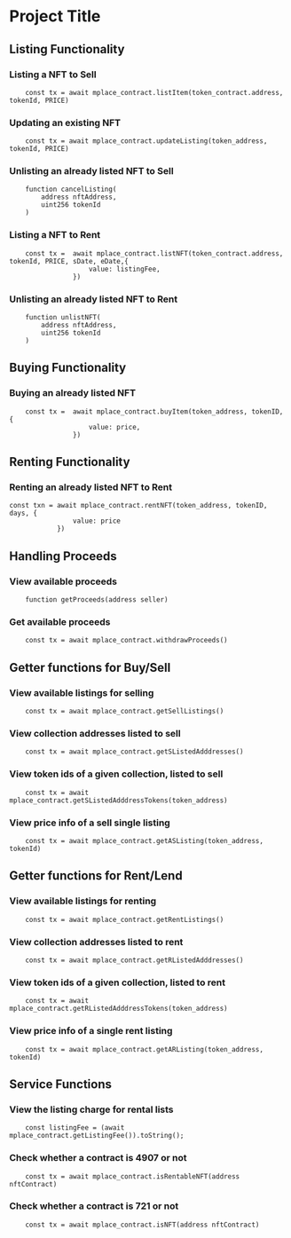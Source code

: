 # Project Title


## Listing Functionality

### Listing a NFT to Sell

```
    const tx = await mplace_contract.listItem(token_contract.address, tokenId, PRICE)
```

### Updating an existing NFT

```
    const tx = await mplace_contract.updateListing(token_address, tokenId, PRICE)
```

### Unlisting an already listed NFT to Sell

```
    function cancelListing(       
        address nftAddress, 
        uint256 tokenId
    )
```

### Listing a NFT to Rent

```
    const tx =  await mplace_contract.listNFT(token_contract.address, tokenId, PRICE, sDate, eDate,{
                    value: listingFee,
                })
```

### Unlisting an already listed NFT to Rent

```
    function unlistNFT(                        
        address nftAddress, 
        uint256 tokenId
    )
```

## Buying Functionality

### Buying an already listed NFT

```
    const tx =  await mplace_contract.buyItem(token_address, tokenID, {
                    value: price,
                })
```

## Renting Functionality

### Renting an already listed NFT to Rent

```
const txn = await mplace_contract.rentNFT(token_address, tokenID, days, {
                value: price
            }) 
```

## Handling Proceeds

### View available proceeds

```
    function getProceeds(address seller)
```

### Get available proceeds

```
    const tx = await mplace_contract.withdrawProceeds()
```

## Getter functions for Buy/Sell

### View available listings for selling

```
    const tx = await mplace_contract.getSellListings()
```

### View collection addresses listed to sell

```
    const tx = await mplace_contract.getSListedAdddresses()
```

### View token ids of a given collection, listed to sell

```
    const tx = await mplace_contract.getSListedAdddressTokens(token_address)
```

### View price info of a sell single listing

```
    const tx = await mplace_contract.getASListing(token_address, tokenId)
```


## Getter functions for Rent/Lend

### View available listings for renting

```
    const tx = await mplace_contract.getRentListings()
```

### View collection addresses listed to rent

```
    const tx = await mplace_contract.getRListedAdddresses()
```

### View token ids of a given collection, listed to rent

```
    const tx = await mplace_contract.getRListedAdddressTokens(token_address)
```

### View price info of a single rent listing

```
    const tx = await mplace_contract.getARListing(token_address, tokenId)
```

## Service Functions

### View the listing charge for rental lists

```
    const listingFee = (await mplace_contract.getListingFee()).toString();
```

### Check whether a contract is 4907 or not

```
    const tx = await mplace_contract.isRentableNFT(address nftContract)
```

### Check whether a contract is 721 or not

```
    const tx = await mplace_contract.isNFT(address nftContract)
```





































